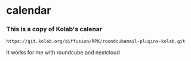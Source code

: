 # calendar

### This is a copy of Kolab's calenar

`https://git.kolab.org/diffusion/RPK/roundcubemail-plugins-kolab.git`

It works for me with roundcube and nextcloud
